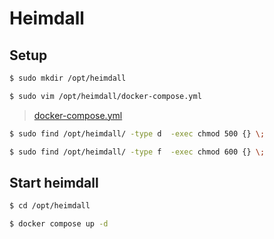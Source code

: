 # Heimdall


## Setup

```bash
$ sudo mkdir /opt/heimdall

$ sudo vim /opt/heimdall/docker-compose.yml
```
> [docker-compose.yml](/heimdall/opt/heimdall/docker-compose.yml)

```bash
$ sudo find /opt/heimdall/ -type d  -exec chmod 500 {} \;

$ sudo find /opt/heimdall/ -type f  -exec chmod 600 {} \;
```

## Start heimdall

```bash
$ cd /opt/heimdall

$ docker compose up -d
```